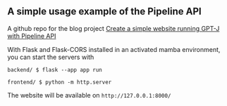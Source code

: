 ## A simple usage example of the Pipeline API

A github repo for the blog project [Create a simple website running GPT-J with Pipeline API](pipeline.ai)

With Flask and Flask-CORS installed in an activated mamba environment, you can start the servers with

```
backend/ $ flask --app app run
```
```
frontend/ $ python -m http.server
```

The website will be available on `http://127.0.0.1:8000/`
